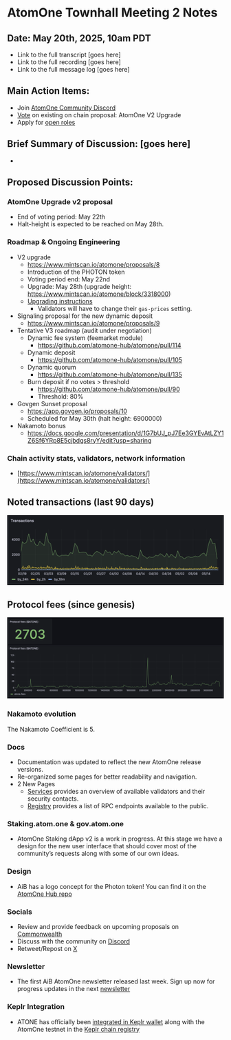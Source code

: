 # AtomOne Townhall Meeting 2 Notes

##  Date: May 20th, 2025, 10am PDT

* Link to the full transcript \[goes here\]  
* Link to the full recording \[goes here\]  
* Link to the full message log \[goes here\]

## Main Action Items:

* Join [AtomOne Community Discord](http://discord.gg/atomone)  
* [Vote](https://gov.atom.one/proposals/8) on existing on chain proposal: AtomOne V2 Upgrade
* Apply for [open roles](https://jobs.ashbyhq.com/allinbits)

## Brief Summary of Discussion: \[goes here\]
* 

## Proposed Discussion Points:

### AtomOne Upgrade v2 proposal
* End of voting period: May 22th
* Halt-height is expected to be reached on May 28th.

### Roadmap & Ongoing Engineering
* V2 upgrade
  * https://www.mintscan.io/atomone/proposals/8
  * Introduction of the PHOTON token
  * Voting period end: May 22nd
  * Upgrade: May 28th (upgrade height: https://www.mintscan.io/atomone/block/3318000)
  * [Upgrading instructions](https://github.com/atomone-hub/atomone/blob/main/UPGRADING.md)
    * Validators will have to change their `gas-prices` setting.
* Signaling proposal for the new dynamic deposit
  * https://www.mintscan.io/atomone/proposals/9
* Tentative V3 roadmap (audit under negotiation)
  * Dynamic fee system (feemarket module)
    * https://github.com/atomone-hub/atomone/pull/114
  * Dynamic deposit
    * https://github.com/atomone-hub/atomone/pull/105
  * Dynamic quorum
    * https://github.com/atomone-hub/atomone/pull/135
  * Burn deposit if no votes > threshold
    * https://github.com/atomone-hub/atomone/pull/90
    * Threshold: 80%
* Govgen Sunset proposal
  * https://app.govgen.io/proposals/10
  * Scheduled for May 30th (halt height: 6900000)
* Nakamoto bonus
  * https://docs.google.com/presentation/d/1G7bUJ_pJ7Ee3GYEvAtLZY1Z6Sf6YRp8E5cjbdgs8ryY/edit?usp=sharing

### Chain activity stats, validators, network information

* [https://www.mintscan.io/atomone/validators/](https://www.mintscan.io/atomone/validators/)

## Noted transactions (last 90 days)

![Evolution of transactions](/resources/townhall-02/txs.png)

## Protocol fees (since genesis)

![Protocol fees](/resources/townhall-02/protocol-fees.png)

### Nakamoto evolution

The Nakamoto Coefficient is 5.

### Docs
* Documentation was updated to reflect the new AtomOne release versions.
* Re-organized some pages for better readability and navigation.
* 2 New Pages
  * [Services](https://docs.atom.one/validators/services.html) provides an overview of available validators and their security contacts.
  * [Registry](https://docs.atom.one/validators/registry.html) provides a list of RPC endpoints available to the public.

### Staking.atom.one & gov.atom.one
* AtomOne Staking dApp v2 is a work in progress. At this stage we have a design for the new user interface that should cover most of the community’s requests along with some of our own ideas.

### Design
* AiB has a logo concept for the Photon token! You can find it on the [AtomOne Hub repo](https://github.com/atomone-hub/assets/blob/main/logos/PNG/photon-token-round.png) 

### Socials

* Review and provide feedback on upcoming proposals on [Commonwealth](https://common.xyz/atomone)  
* Discuss with the community on [Discord](http://discord.gg/atomone)   
* Retweet/Repost on [X](http://x.com/_atomone)

### Newsletter

* The first AiB AtomOne newsletter released last week. Sign up now for progress updates in the next [newsletter](https://atom.one/#newsletter)

### Keplr Integration
* ATONE has officially been [integrated in Keplr wallet](https://x.com/keplrwallet/status/1922978693065974206) along with the AtomOne testnet in the [Keplr chain registry](chains.keplr.app)
